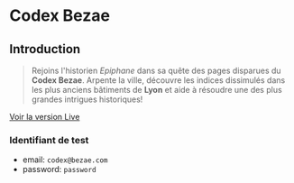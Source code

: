 # Codex Bezae

## Introduction

> Rejoins l'historien _Epiphane_ dans sa quête des pages disparues du **Codex Bezae**.
> Arpente la ville, découvre les indices dissimulés dans les plus anciens bâtiments de **Lyon** et aide à résoudre une des plus grandes intrigues historiques!

[Voir la version Live](https://rocky-journey-87509.herokuapp.com)

### Identifiant de test
- email: `codex@bezae.com`
- password: `password`

